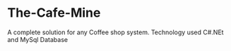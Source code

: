 # The-Cafe-Mine
A complete solution for any Coffee shop system. Technology used C#.NEt and MySql Database
